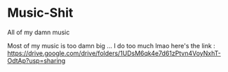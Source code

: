 # Music-Shit
All of my damn music 

Most of my music is too damn big ... I do too much lmao here's the link : https://drive.google.com/drive/folders/1UDsM6qk4e7d61zPtvn4VoyNxhT-OdtAp?usp=sharing
